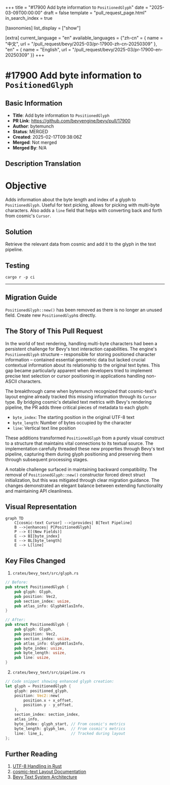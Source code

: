 +++
title = "#17900 Add byte information to `PositionedGlyph`"
date = "2025-03-09T00:00:00"
draft = false
template = "pull_request_page.html"
in_search_index = true

[taxonomies]
list_display = ["show"]

[extra]
current_language = "en"
available_languages = {"zh-cn" = { name = "中文", url = "/pull_request/bevy/2025-03/pr-17900-zh-cn-20250309" }, "en" = { name = "English", url = "/pull_request/bevy/2025-03/pr-17900-en-20250309" }}
+++

# #17900 Add byte information to `PositionedGlyph`

## Basic Information
- **Title**: Add byte information to `PositionedGlyph`
- **PR Link**: https://github.com/bevyengine/bevy/pull/17900
- **Author**: bytemunch
- **Status**: MERGED
- **Created**: 2025-02-17T09:38:06Z
- **Merged**: Not merged
- **Merged By**: N/A

## Description Translation
# Objective

Adds information about the byte length and index of a glyph to `PositionedGlyph`. Useful for text picking, allows for picking with multi-byte characters. Also adds a `line` field that helps with converting back and forth from cosmic's `Cursor`.

## Solution

Retrieve the relevant data from cosmic and add it to the glyph in the text pipeline.

## Testing

`cargo r -p ci`

---

## Migration Guide

`PositionedGlyph::new()` has been removed as there is no longer an unused field. Create new `PositionedGlyph`s directly.


## The Story of This Pull Request

In the world of text rendering, handling multi-byte characters had been a persistent challenge for Bevy's text interaction capabilities. The engine's `PositionedGlyph` structure – responsible for storing positioned character information – contained essential geometric data but lacked crucial contextual information about its relationship to the original text bytes. This gap became particularly apparent when developers tried to implement precise text selection or cursor positioning in applications handling non-ASCII characters.

The breakthrough came when bytemunch recognized that cosmic-text's layout engine already tracked this missing information through its `Cursor` type. By bridging cosmic's detailed text metrics with Bevy's rendering pipeline, the PR adds three critical pieces of metadata to each glyph:
- `byte_index`: The starting position in the original UTF-8 text
- `byte_length`: Number of bytes occupied by the character
- `line`: Vertical text line position

These additions transformed `PositionedGlyph` from a purely visual construct to a structure that maintains vital connections to its textual source. The implementation carefully threaded these new properties through Bevy's text pipeline, capturing them during glyph positioning and preserving them through subsequent processing stages.

A notable challenge surfaced in maintaining backward compatibility. The removal of `PositionedGlyph::new()` constructor forced direct struct initialization, but this was mitigated through clear migration guidance. The changes demonstrated an elegant balance between extending functionality and maintaining API cleanliness.

## Visual Representation

```mermaid
graph TD
    C[cosmic-text Cursor] -->|provides| B[Text Pipeline]
    B -->|enhances| P[PositionedGlyph]
    P --> E[(New Fields)]
    E --> BI[byte_index]
    E --> BL[byte_length]
    E --> L[line]
```

## Key Files Changed

1. `crates/bevy_text/src/glyph.rs`
```rust
// Before:
pub struct PositionedGlyph {
    pub glyph: Glyph,
    pub position: Vec2,
    pub section_index: usize,
    pub atlas_info: GlyphAtlasInfo,
}

// After:
pub struct PositionedGlyph {
    pub glyph: Glyph,
    pub position: Vec2,
    pub section_index: usize,
    pub atlas_info: GlyphAtlasInfo,
    pub byte_index: usize,
    pub byte_length: usize,
    pub line: usize,
}
```

2. `crates/bevy_text/src/pipeline.rs`
```rust
// Code snippet showing enhanced glyph creation:
let glyph = PositionedGlyph {
    glyph: positioned_glyph,
    position: Vec2::new(
        position.x + x_offset,
        position.y - y_offset,
    ),
    section_index: section_index,
    atlas_info,
    byte_index: glyph_start, // From cosmic's metrics
    byte_length: glyph_len,  // From cosmic's metrics
    line: line_i,            // Tracked during layout
};
```

## Further Reading

1. [UTF-8 Handling in Rust](https://doc.rust-lang.org/std/string/struct.String.html#utf-8)
2. [cosmic-text Layout Documentation](https://docs.rs/cosmic-text/latest/cosmic_text/)
3. [Bevy Text System Architecture](https://bevyengine.org/learn/book/features/text/)